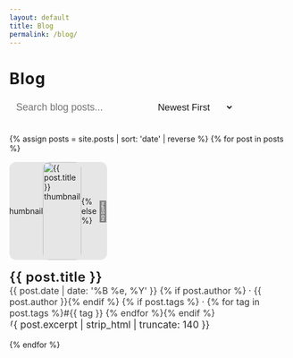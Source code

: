 ```yaml
---
layout: default
title: Blog
permalink: /blog/
---
```


<div class="fluid-container">
  <div class="col-md-11">
    <h1 class="mb-4 user-select-none" style="font-family:'Inter',sans-serif;letter-spacing:1px;">Blog</h1>
    <div style="display:flex;align-items:center;gap:12px;max-width:100%;margin-bottom:18px;">
      <input id="blog-search" type="text" class="form-control" placeholder="Search blog posts..." style="max-width:320px; font-size:1.1rem; font-weight:300; height:32px; background:var(--ph-bg-medium); color:var(--ph-light); border:none; border-radius:8px; padding:4px 12px;">
      <select id="blog-sort" class="form-select" style="width:140px; height:32px; background:var(--ph-bg-medium); color:var(--ph-light); border:none; border-radius:8px; font-size:1.05rem; font-weight:300;">
        <option value="newest">Newest First</option>
        <option value="oldest">Oldest First</option>
        <option value="az">A → Z</option>
        <option value="za">Z → A</option>
      </select>
    </div>
    <div class="blog-list" style="margin-top: 32px;">
      {% assign posts = site.posts | sort: 'date' | reverse %}
      {% for post in posts %}
      <div class="blog-post-card d-flex align-items-stretch mb-2 p-0" style="border-radius:18px; overflow:hidden; min-height:140px; cursor:pointer; margin-bottom: 1.05rem;" onclick="window.location='{{ post.url | relative_url }}'">
        <div class="blog-thumb d-flex align-items-center justify-content-center" style="width:175px; min-width:175px; height:175px; background:rgba(80,80,90,0.13); border-radius:12px; margin:16px 0 16px 0; overflow:hidden; cursor:pointer;" onclick="window.location='{{ post.url | relative_url }}'; event.stopPropagation();">
          {% if post.thumbnail %}
            <img src="{{ post.thumbnail | relative_url }}" alt="{{ post.title }} thumbnail" style="width:100%; height:100%; object-fit:cover; border-radius:12px; cursor:pointer;" onclick="window.location='{{ post.url | relative_url }}'; event.stopPropagation();" />
          {% else %}
            <div style="width:100%;height:100%;display:flex;align-items:center;justify-content:center;color:var(--ph-accent);font-size:2.2rem;opacity:0.5;cursor:pointer;" onclick="window.location='{{ post.url | relative_url }}'; event.stopPropagation();">📝</div>
          {% endif %}
        </div>
        <div class="blog-info flex-grow-1 d-flex flex-column justify-content-center p-4" style="width:auto; min-width:0; border:none; cursor:pointer;" onclick="window.location='{{ post.url | relative_url }}'; event.stopPropagation();">
          <div class="blog-title mb-1" style="font-size:1.5rem; font-weight:600; color:var(--ph-light); letter-spacing:0.5px; cursor:pointer;" onclick="window.location='{{ post.url | relative_url }}'; event.stopPropagation();">
            <a href="{{ post.url | relative_url }}" style="color:var(--ph-light); text-decoration:none; cursor:pointer;" onclick="window.location='{{ post.url | relative_url }}'; event.stopPropagation();">{{ post.title }}</a>
          </div>
          <div class="blog-meta mb-2" style="font-size:1rem; color:var(--ph-accent); opacity:0.85; cursor:pointer;" onclick="window.location='{{ post.url | relative_url }}'; event.stopPropagation();">
            <span>{{ post.date | date: '%B %e, %Y' }}</span>
            {% if post.author %} &middot; <span>{{ post.author }}</span>{% endif %}
            {% if post.tags %} &middot; <span>{% for tag in post.tags %}#{{ tag }} {% endfor %}</span>{% endif %}
          </div>
          <div class="blog-desc" style="font-size:1.08rem; color:var(--ph-accent); opacity:0.92; cursor:pointer;" onclick="window.location='{{ post.url | relative_url }}'; event.stopPropagation();">
            {{ post.excerpt | strip_html | truncate: 140 }}
          </div>
        </div>
      </div>
      {% endfor %}
    </div>
    <div id="no-results" style="display:none;color:var(--ph-accent);font-size:1.1rem;">No posts found.</div>
  </div>
</div>
<script>
  document.addEventListener('DOMContentLoaded', function() {
    const searchInput = document.getElementById('blog-search');
    const sortSelect = document.getElementById('blog-sort');
    const blogList = document.querySelector('.blog-list');
    const allItems = Array.from(blogList.querySelectorAll('.blog-post-card'));
    const noResults = document.getElementById('no-results');
    function filterAndSort() {
      const query = searchInput.value.trim().toLowerCase();
      const sortVal = sortSelect.value;
      // Filter items
      const filtered = allItems.filter(item => {
        const title = item.getAttribute('data-title').toLowerCase();
        const content = item.getAttribute('data-content').toLowerCase();
        return title.includes(query) || content.includes(query);
      });
      // Sort filtered items
      filtered.sort(function(a, b) {
        if (sortVal === 'newest' || sortVal === 'oldest') {
          const dateA = new Date(a.getAttribute('data-date'));
          const dateB = new Date(b.getAttribute('data-date'));
          return sortVal === 'newest' ? dateB - dateA : dateA - dateB;
        } else if (sortVal === 'az') {
          return a.getAttribute('data-title').localeCompare(b.getAttribute('data-title'));
        } else if (sortVal === 'za') {
          return b.getAttribute('data-title').localeCompare(a.getAttribute('data-title'));
        }
        return 0;
      });
      // Remove all items from DOM
      allItems.forEach(item => item.remove());
      // Add filtered & sorted items back
      filtered.forEach(item => blogList.appendChild(item));
      // Show/hide no results
      noResults.style.display = filtered.length === 0 ? '' : 'none';
    }
    searchInput.addEventListener('input', filterAndSort);
    sortSelect.addEventListener('change', filterAndSort);
    filterAndSort();
  });
</script>
<style>
  .blog-list {
    margin-top: 12px;
  }
  .blog-post-card {
    transition: box-shadow 0.18s, background 0.22s cubic-bezier(.4,0,.2,1), transform 0.22s cubic-bezier(.4,0,.2,1);
    color: var(--ph-bg-dark) !important;
    border-radius: 9px;
    background: none !important;
    box-shadow: none !important;
  }
  .blog-post-card:hover {
    background: none !important;
    box-shadow: none !important;
    cursor: pointer;
  }
  .blog-info {
    border: none !important;
    background: none !important;
  }
  .blog-title a {
    transition: text-decoration 0.18s;
  }
  .blog-post-card:hover .blog-title a,
  .blog-post-card:hover .blog-meta span,
  .blog-post-card:hover .blog-desc {
    text-decoration: underline;
    text-underline-offset: 3px;
    color: var(--ph-light) !important;
  }
  .blog-thumb {
    width: 175px !important;
    min-width: 175px !important;
    height: 175px !important;
    aspect-ratio: 1/1;
    background: rgba(80,80,90,0.13);
    border-radius: 12px;
    margin: 16px 0 16px 0;
    overflow: hidden;
    display: flex;
    align-items: center;
    justify-content: center;
  }
  .blog-info {
    border: none !important;
  }
  @media (max-width: 767.98px) {
    .blog-post-card { flex-direction: column; min-height: 0; }
    .blog-thumb { width: 100% !important; min-width: 0 !important; height: 100px !important; aspect-ratio: unset; border-radius: 0; margin: 0; }
    .blog-info { width: 100%; padding: 1.2rem 1.1rem; }
  }
</style>
